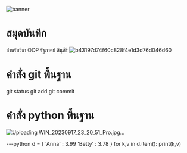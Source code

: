 ![banner](https://picsum.photos/800/250)

# สมุดบันทึก
สำหรับวิชา OOP 
รัฐภาคย์ สินฺศิริ
![b43197d74f60c828f4e1d3d76d046d60](https://github.com/belseris/belseris.github.io/assets/159877766/215a03b1-9bf1-4988-b4b2-1c4740459ac9/800/250)

# คำสั่ง git พื้นฐาน
git status git add git commit
# คำสั่ง python พื้นฐาน
![Uploading WIN_20230917_23_20_51_Pro.jpg…]()

---python d = { 'Anna' : 3.99 'Betty' : 3.78 } for k,v in d.item(): print(k,v)
